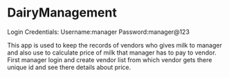 # DairyManagement
Login Credentials:
Username:manager
Password:manager@123

This app is used to keep the records of vendors who gives milk to manager and also use to calculate price of milk that manager has to pay to vendor.
First manager login and create vendor list from which vendor gets there unique id and see there details about price.
